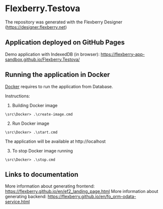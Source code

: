 # Flexberry.Testova
The repository was generated with the Flexberry Designer (https://designer.flexberry.net)

## Application deployed on GitHub Pages

Demo application with IndexedDB (in browser):
https://flexberry-app-sandbox.github.io/Flexberry.Testova/

## Running the application in Docker

[Docker](https://docker.com) requires to run the  application from Database.

Instructions:

1. Building Docker image
```
\src\Docker> .\create-image.cmd
```

2. Run Docker image
```
\src\Docker> .\start.cmd
```

The application will be available at http://localhost

3. To stop Docker image running
```
\src\Docker> .\stop.cmd
```

## Links to documentation

More information about generating frontend: https://flexberry.github.io/en/ef2_landing_page.html
More information about generating backend: https://flexberry.github.io/en/fo_orm-odata-service.html
